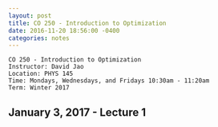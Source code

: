 ```yaml
---
layout: post
title: CO 250 - Introduction to Optimization
date: 2016-11-20 18:56:00 -0400
categories: notes
---
```


    CO 250 - Introduction to Optimization
    Instructor: David Jao
    Location: PHYS 145
    Time: Mondays, Wednesdays, and Fridays 10:30am - 11:20am
    Term: Winter 2017

## January 3, 2017 - Lecture 1 ##
